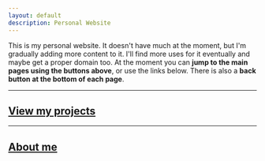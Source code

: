 ```yaml
---
layout: default
description: Personal Website
---
```


This is my personal website. It doesn't have much at the moment, but I'm gradually adding more content to it. I'll find more uses for it eventually and maybe get a proper domain too. At the moment you can **jump to the main pages using the buttons above**, or use the links below. There is also a **back button at the bottom of each page**.

* * *

## [View my projects](./projects)

* * *

## [About me](./about-me)